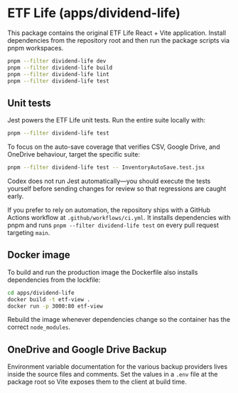 # ETF Life (apps/dividend-life)

This package contains the original ETF Life React + Vite application. Install dependencies from the repository root and then run the package scripts via pnpm workspaces.

```bash
pnpm --filter dividend-life dev
pnpm --filter dividend-life build
pnpm --filter dividend-life lint
pnpm --filter dividend-life test
```

## Unit tests

Jest powers the ETF Life unit tests. Run the entire suite locally with:

```bash
pnpm --filter dividend-life test
```

To focus on the auto-save coverage that verifies CSV, Google Drive, and OneDrive behaviour, target the specific suite:

```bash
pnpm --filter dividend-life test -- InventoryAutoSave.test.jsx
```

Codex does not run Jest automatically—you should execute the tests yourself before sending changes for review so that regressions are caught early.

If you prefer to rely on automation, the repository ships with a GitHub Actions workflow at `.github/workflows/ci.yml`. It installs dependencies with pnpm and runs `pnpm --filter dividend-life test` on every pull request targeting `main`.

## Docker image

To build and run the production image the Dockerfile also installs dependencies from the lockfile:

```bash
cd apps/dividend-life
docker build -t etf-view .
docker run -p 3000:80 etf-view
```

Rebuild the image whenever dependencies change so the container has the correct `node_modules`.

## OneDrive and Google Drive Backup

Environment variable documentation for the various backup providers lives inside the source files and comments. Set the values in a `.env` file at the package root so Vite exposes them to the client at build time.
